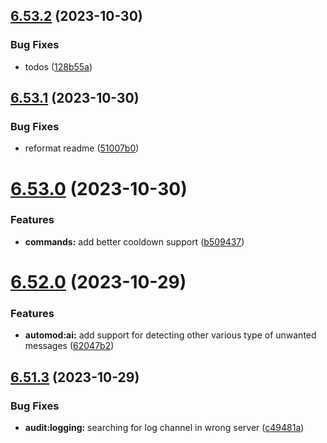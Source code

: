 ## [6.53.2](https://github.com/onesoft-sudo/sudobot/compare/v6.53.1...v6.53.2) (2023-10-30)


### Bug Fixes

* todos ([128b55a](https://github.com/onesoft-sudo/sudobot/commit/128b55a1d361781b5d1e4c6dcd75696524532076))



## [6.53.1](https://github.com/onesoft-sudo/sudobot/compare/v6.53.0...v6.53.1) (2023-10-30)


### Bug Fixes

* reformat readme ([51007b0](https://github.com/onesoft-sudo/sudobot/commit/51007b0aafa72c66f4685dd21e505877baa58302))



# [6.53.0](https://github.com/onesoft-sudo/sudobot/compare/v6.52.0...v6.53.0) (2023-10-30)


### Features

* **commands:** add better cooldown support ([b509437](https://github.com/onesoft-sudo/sudobot/commit/b50943723c1afcb027353e93165ddb9168263923))



# [6.52.0](https://github.com/onesoft-sudo/sudobot/compare/v6.51.3...v6.52.0) (2023-10-29)


### Features

* **automod:ai:** add support for detecting other various type of unwanted messages ([62047b2](https://github.com/onesoft-sudo/sudobot/commit/62047b2acab0a5a335b971a95fe6608ec3827c62))



## [6.51.3](https://github.com/onesoft-sudo/sudobot/compare/v6.51.2...v6.51.3) (2023-10-29)


### Bug Fixes

* **audit:logging:** searching for log channel in wrong server ([c49481a](https://github.com/onesoft-sudo/sudobot/commit/c49481a4e5bc0ce9196d731650ab530f99bc3449))



